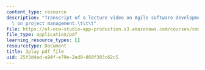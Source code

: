```yaml
---
content_type: resource
description: "Transcript of a lecture video on Agile software development with a focus\
  \ on project management.\t\t\t"
file: https://ol-ocw-studio-app-production.s3.amazonaws.com/courses/cms-611j-creating-video-games-fall-2014/25f3d4ada94fe79e2ed9860f303c62c5_nrfl6GAQy2s.pdf
file_type: application/pdf
learning_resource_types: []
resourcetype: Document
title: 3play pdf file
uid: 25f3d4ad-a94f-e79e-2ed9-860f303c62c5
---
```

